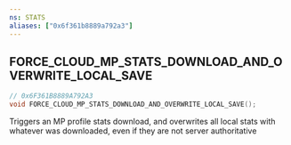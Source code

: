```yaml
---
ns: STATS
aliases: ["0x6f361b8889a792a3"]
---
```

## FORCE_CLOUD_MP_STATS_DOWNLOAD_AND_OVERWRITE_LOCAL_SAVE

```c
// 0x6F361B8889A792A3
void FORCE_CLOUD_MP_STATS_DOWNLOAD_AND_OVERWRITE_LOCAL_SAVE();
```

Triggers an MP profile stats download, and overwrites all local stats with whatever was downloaded, even if they are not server authoritative

